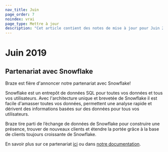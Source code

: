 ```yaml
---
nav_title: Juin
page_order: 7
noindex: vrai
page_type: Mettre à jour
description: "Cet article contient des notes de mise à jour pour Juin 2019."
---
```


# Juin 2019

## Partenariat avec Snowflake

Braze est fière d'annoncer notre partenariat avec Snowflake!

Snowflake est un entrepôt de données SQL pour toutes vos données et tous vos utilisateurs. Avec l'architecture unique et brevetée de Snowflake il est facile d'amasser toutes vos données, permettent une analyse rapide et dérivent des informations basées sur des données pour tous vos utilisateurs.

Braze tire parti de l’échange de données de Snowflake pour construire une présence, trouver de nouveaux clients et étendre la portée grâce à la base de clients toujours croissante de Snowflake.

En savoir plus sur ce partenariat [ici](https://www.braze.com/perspectives/article/snowflake-partner-announcement) ou dans [notre documentation]({{site.baseurl}}/partners/snowflake/).
